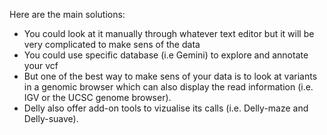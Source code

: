 Here are the main solutions:

 * You could look at it manually through whatever text editor but it will be very complicated to make sens of the data
 * You could use specific database (i.e Gemini) to explore and annotate your vcf
 * But one of the best way to make sens of your data is to look at variants in a genomic browser which can also display the read information (i.e. IGV or the UCSC genome browser). 
 * Delly also offer add-on tools to vizualise its calls (i.e. Delly-maze and Delly-suave).


